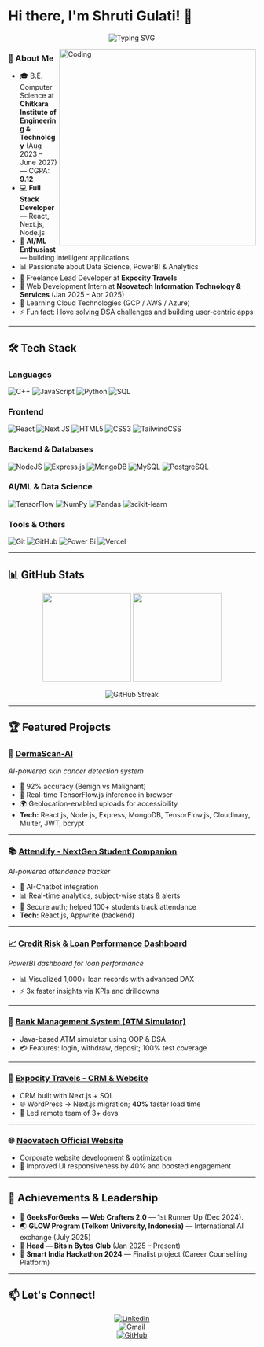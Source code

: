 # Hi there, I'm Shruti Gulati! 👋

<div align="center">
  
![Typing SVG](https://readme-typing-svg.herokuapp.com?font=Fira+Code&size=30&duration=3000&pause=1000&color=00D9FF&center=true&vCenter=true&width=600&lines=Full+Stack+Developer;AI%2FML+Enthusiast;Problem+Solver;Open+Source+Contributor)

</div>

<img align="right" alt="Coding" width="400" src="https://cdn.dribbble.com/users/1162077/screenshots/3848914/programmer.gif">

### 🚀 About Me
- 🎓 B.E. Computer Science at **Chitkara Institute of Engineering & Technology** (Aug 2023 – June 2027) — CGPA: **9.12**
- 💻 **Full Stack Developer** — React, Next.js, Node.js
- 🤖 **AI/ML Enthusiast** — building intelligent applications
- 📊 Passionate about Data Science, PowerBI & Analytics
- 🎯 Freelance Lead Developer at **Expocity Travels**
- 💼 Web Development Intern at **Neovatech Information Technology & Services** (Jan 2025 - Apr 2025)
- 🌱 Learning Cloud Technologies (GCP / AWS / Azure)
- ⚡ Fun fact: I love solving DSA challenges and building user-centric apps

---

## 🛠 Tech Stack

### Languages
![C++](https://img.shields.io/badge/c++-%2300599C.svg?style=for-the-badge&logo=c%2B%2B&logoColor=white)
![JavaScript](https://img.shields.io/badge/javascript-%23323330.svg?style=for-the-badge&logo=javascript&logoColor=%23F7DF1E)
![Python](https://img.shields.io/badge/python-3670A0?style=for-the-badge&logo=python&logoColor=ffdd54)
![SQL](https://img.shields.io/badge/sql-%2300f.svg?style=for-the-badge&logo=mysql&logoColor=white)

### Frontend
![React](https://img.shields.io/badge/react-%2320232a.svg?style=for-the-badge&logo=react&logoColor=%2361DAFB)
![Next JS](https://img.shields.io/badge/Next-black?style=for-the-badge&logo=next.js&logoColor=white)
![HTML5](https://img.shields.io/badge/html5-%23E34F26.svg?style=for-the-badge&logo=html5&logoColor=white)
![CSS3](https://img.shields.io/badge/css3-%231572B6.svg?style=for-the-badge&logo=css3&logoColor=white)
![TailwindCSS](https://img.shields.io/badge/tailwindcss-%2338B2AC.svg?style=for-the-badge&logo=tailwind-css&logoColor=white)

### Backend & Databases
![NodeJS](https://img.shields.io/badge/node.js-6DA55F?style=for-the-badge&logo=node.js&logoColor=white)
![Express.js](https://img.shields.io/badge/express.js-%23404d59.svg?style=for-the-badge&logo=express&logoColor=%2361DAFB)
![MongoDB](https://img.shields.io/badge/MongoDB-%234ea94b.svg?style=for-the-badge&logo=mongodb&logoColor=white)
![MySQL](https://img.shields.io/badge/mysql-%2300f.svg?style=for-the-badge&logo=mysql&logoColor=white)
![PostgreSQL](https://img.shields.io/badge/postgresql-%23316192.svg?style=for-the-badge&logo=postgresql&logoColor=white)

### AI/ML & Data Science
![TensorFlow](https://img.shields.io/badge/TensorFlow-%23FF6F00.svg?style=for-the-badge&logo=TensorFlow&logoColor=white)
![NumPy](https://img.shields.io/badge/numpy-%23013243.svg?style=for-the-badge&logo=numpy&logoColor=white)
![Pandas](https://img.shields.io/badge/pandas-%23150458.svg?style=for-the-badge&logo=pandas&logoColor=white)
![scikit-learn](https://img.shields.io/badge/scikit--learn-%23F7931E.svg?style=for-the-badge&logo=scikit-learn&logoColor=white)

### Tools & Others
![Git](https://img.shields.io/badge/git-%23F05033.svg?style=for-the-badge&logo=git&logoColor=white)
![GitHub](https://img.shields.io/badge/github-%23121011.svg?style=for-the-badge&logo=github&logoColor=white)
![Power Bi](https://img.shields.io/badge/power_bi-F2C811?style=for-the-badge&logo=powerbi&logoColor=black)
![Vercel](https://img.shields.io/badge/vercel-%23000000.svg?style=for-the-badge&logo=vercel&logoColor=white)

---

## 📊 GitHub Stats

<div align="center">
  
<img height="180em" src="https://github-readme-stats.vercel.app/api?username=shrutigulatii&show_icons=true&theme=tokyonight&include_all_commits=true&count_private=true"/>
<img height="180em" src="https://github-readme-stats.vercel.app/api/top-langs/?username=shrutigulatii&layout=compact&langs_count=7&theme=tokyonight"/>

</div>

<div align="center">
  
![GitHub Streak](https://github-readme-streak-stats.herokuapp.com/?user=shrutigulatii&theme=tokyonight)

</div>

---

## 🏆 Featured Projects

### 🔬 [DermaScan-AI](https://github.com/shrutigulatii/DermaScan.git)  
*AI-powered skin cancer detection system*  
- 🎯 92% accuracy (Benign vs Malignant)  
- 🚀 Real-time TensorFlow.js inference in browser  
- 🌍 Geolocation-enabled uploads for accessibility  
- **Tech:** React.js, Node.js, Express, MongoDB, TensorFlow.js, Cloudinary, Multer, JWT, bcrypt

---

### 📚 [Attendify - NextGen Student Companion](https://attendifyyproject-ai.vercel.app/)  
*AI-powered attendance tracker*  
- 🤖 AI-Chatbot integration  
- 📊 Real-time analytics, subject-wise stats & alerts  
- 🔐 Secure auth; helped 100+ students track attendance  
- **Tech:** React.js, Appwrite (backend)

---

### 📈 [Credit Risk & Loan Performance Dashboard](https://github.com/shrutigulatii/Visual-Analytics-of-Loan-Behavior-and-Credit-Metrics)  
*PowerBI dashboard for loan performance*  
- 📊 Visualized 1,000+ loan records with advanced DAX  
- ⚡ 3x faster insights via KPIs and drilldowns

---

### 🏦 [Bank Management System (ATM Simulator)](https://github.com/shrutigulatii/BankMangementSystem_ATMStimultor.git)  
- Java-based ATM simulator using OOP & DSA  
- 💳 Features: login, withdraw, deposit; 100% test coverage

---

### 🧳 [Expocity Travels - CRM & Website](https://expocity.vercel.app/)  
- CRM built with Next.js + SQL  
- 🌐 WordPress → Next.js migration; **40%** faster load time  
- 👥 Led remote team of 3+ devs

---

### 🌐 [Neovatech Official Website](https://www.neovatech.in/)  
- Corporate website development & optimization  
- 🚀 Improved UI responsiveness by 40% and boosted engagement

---

## 🏅 Achievements & Leadership
- 🥇 **GeeksForGeeks — Web Crafters 2.0** — 1st Runner Up (Dec 2024). 
- 🌏 **GLOW Program (Telkom University, Indonesia)** — International AI exchange (July 2025)  
- 👥 **Head — Bits n Bytes Club** (Jan 2025 – Present)  
- 🚀 **Smart India Hackathon 2024** — Finalist project (Career Counselling Platform)

---

## 📫 Let's Connect!

<div align="center">

[![LinkedIn](https://img.shields.io/badge/linkedin-%230077B5.svg?style=for-the-badge&logo=linkedin&logoColor=white)](https://www.linkedin.com/in/shruti-gulati-5a0402311/)  
[![Gmail](https://img.shields.io/badge/Gmail-D14836?style=for-the-badge&logo=gmail&logoColor=white)](mailto:shrutigulati34@gmail.com)   
[![GitHub](https://img.shields.io/badge/github-%23121011.svg?style=for-the-badge&logo=github&logoColor=white)](https://github.com/shrutigulatii)  


</div>
